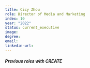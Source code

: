 ```yaml
---
title: Cicy Zhou
role: Director of Media and Marketing
index: 10
year: "2022"
status: current_executive
image:
degree:
email:
linkedin-url:
---
```

##### Previous roles with CREATE
